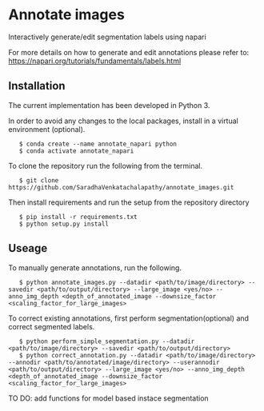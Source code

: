 # Annotate images
Interactively generate/edit segmentation labels using napari

For more details on how to generate and edit annotations please refer to: https://napari.org/tutorials/fundamentals/labels.html
## Installation 

The current implementation has been developed in Python 3.

In order to avoid any changes to the local packages, install in a virtual environment (optional).

```
   $ conda create --name annotate_napari python
   $ conda activate annotate_napari
```

To clone the repository run the following from the terminal.

```
   $ git clone https://github.com/SaradhaVenkatachalapathy/annotate_images.git
```

Then install requirements and run the setup from the repository directory

```
   $ pip install -r requirements.txt
   $ python setup.py install
```
## Useage

To manually generate annotations, run the following. 
```
   $ python annotate_images.py --datadir <path/to/image/directory> --savedir <path/to/output/directory> --large_image <yes/no> --anno_img_depth <depth_of_annotated_image --downsize_factor <scaling_factor_for_large_images>
```
To correct existing annotations, first perform segmentation(optional) and correct segmented labels. 
```
   $ python perform_simple_segmentation.py --datadir <path/to/image/directory> --savedir <path/to/output/directory>
   $ python correct_annotation.py --datadir <path/to/image/directory> --annodir <path/to/annotated/image/directory> --userannodir <path/to/output/directory> --large_image <yes/no> --anno_img_depth <depth_of_annotated_image --downsize_factor <scaling_factor_for_large_images>
```
TO DO: add functions for model based instace segmentation


